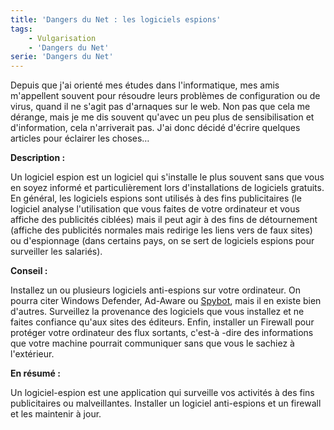 ```yaml
---
title: 'Dangers du Net : les logiciels espions'
tags:
    - Vulgarisation
    - 'Dangers du Net'
serie: 'Dangers du Net'
---
```


Depuis que j'ai orienté mes études dans l'informatique, mes amis m'appellent souvent pour résoudre leurs problèmes de configuration ou de virus, quand il ne s'agit pas d'arnaques sur le web. Non pas que cela me dérange, mais je me dis souvent qu'avec un peu plus de sensibilisation et d'information, cela n'arriverait pas. J'ai donc décidé d'écrire quelques articles pour éclairer les choses…

<!-- more -->

**Description :**

Un logiciel espion est un logiciel qui s'installe le plus souvent sans que vous en soyez informé et particulièrement lors d'installations de logiciels gratuits. En général, les logiciels espions sont utilisés à des fins publicitaires (le logiciel analyse l'utilisation que vous faites de votre ordinateur et vous affiche des publicités ciblées) mais il peut agir à des fins de détournement (affiche des publicités normales mais redirige les liens vers de faux sites) ou d'espionnage (dans certains pays, on se sert de logiciels espions pour surveiller les salariés).

**Conseil :**

Installez un ou plusieurs logiciels anti-espions sur votre ordinateur. On pourra citer Windows Defender, Ad-Aware ou [Spybot](http://www.safer-networking.org/), mais il en existe bien d'autres. Surveillez la provenance des logiciels que vous installez et ne faites confiance qu'aux sites des éditeurs. Enfin, installer un Firewall pour protéger votre ordinateur des flux sortants, c'est-à -dire des informations que votre machine pourrait communiquer sans que vous le sachiez à l'extérieur.

**En résumé :**

Un logiciel-espion est une application qui surveille vos activités à des fins publicitaires ou malveillantes. Installer un logiciel anti-espions et un firewall et les maintenir à jour.
